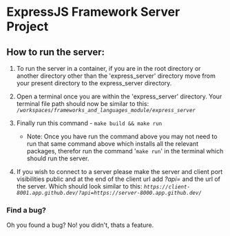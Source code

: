 # ExpressJS Framework Server Project

## How to run the server:
1. To run the server in a container, if you are in the root directory or another directory other than the 'express_server' directory move from your present directory to the express_server directory.

2. Open a terminal once you are within the 'express_server' directory. Your terminal file path should now be similar to this: *`/workspaces/frameworks_and_languages_module/express_server`*

3. Finally run this command - `make build && make run`
    - Note: Once you have run the command above you may not need to run that same command above which installs all the relevant packages, therefor run the command '`make run`' in the terminal which should run the server.

4. If you wish to connect to a server please make the server and client port visibilities public and at the end of the client url add *?api=* and the url of the server. Which should look similar to this: *`https://client-8001.app.github.dev/?api=https://server-8000.app.github.dev/`*

### Find a bug?
Oh you found a bug? No! you didn't, thats a feature.